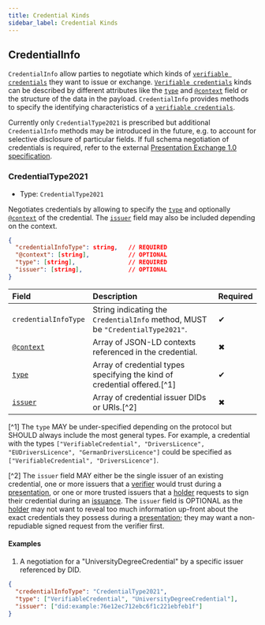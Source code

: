 ```yaml
---
title: Credential Kinds
sidebar_label: Credential Kinds
---
```


## CredentialInfo

`CredentialInfo` allow parties to negotiate which kinds of [`verifiable credentials`](https://www.w3.org/TR/vc-data-model) they want to issue or exchange. [`Verifiable credentials`](https://www.w3.org/TR/vc-data-model) kinds can be described by different attributes like the [`type`](https://www.w3.org/TR/vc-data-model/#types) and [`@context`](https://www.w3.org/TR/vc-data-model/#contexts) field or the structure of the data in the payload. `CredentialInfo` provides methods to specify the identifying characteristics of a [`verifiable credentials`](https://www.w3.org/TR/vc-data-model).

Currently only `CredentialType2021` is prescribed but additional `CredentialInfo` methods may be introduced in the future, e.g. to account for selective disclosure of particular fields. If full schema negotiation of credentials is required, refer to the external [Presentation Exchange 1.0 specification](https://identity.foundation/presentation-exchange/spec/v1.0.0/).

### CredentialType2021

- Type: `CredentialType2021`

Negotiates credentials by allowing to specify the [`type`](https://www.w3.org/TR/vc-data-model/#types) and optionally [`@context`](https://www.w3.org/TR/vc-data-model/#contexts) of the credential. The [`issuer`](https://www.w3.org/TR/vc-data-model/#issuer) field may also be included depending on the context.

```json
{
  "credentialInfoType": string,   // REQUIRED
  "@context": [string],           // OPTIONAL
  "type": [string],               // REQUIRED
  "issuer": [string],             // OPTIONAL
}
```

| Field | Description | Required |
| :--- | :--- | :--- |
| `credentialInfoType` | String indicating the `CredentialInfo` method, MUST be `"CredentialType2021"`. | ✔ | 
| [`@context`](https://www.w3.org/TR/vc-data-model/#contexts) | Array of JSON-LD contexts referenced in the credential. | ✖ |
| [`type`](https://www.w3.org/TR/vc-data-model/#types) | Array of credential types specifying the kind of credential offered.[^1] | ✔ | 
| [`issuer`](https://www.w3.org/TR/vc-data-model/#issuer) | Array of credential issuer DIDs or URIs.[^2] | ✖ |

[^1] The `type` MAY be under-specified depending on the protocol but SHOULD always include the most general types. For example, a credential with the types `["VerifiableCredential", "DriversLicence", "EUDriversLicence", "GermanDriversLicence"]` could be specified as `["VerifiableCredential", "DriversLicence"]`. 

[^2] The `issuer` field MAY either be the single issuer of an existing credential, one or more issuers that a [verifier](./presentation#roles) would trust during a [presentation](./presentation), or one or more trusted issuers that a [holder](./issuance#roles) requests to sign their credential during an [issuance](./issuance). The `issuer` field is OPTIONAL as the [holder](./presentation#roles) may not want to reveal too much information up-front about the exact credentials they possess during a [presentation](./presentation); they may want a non-repudiable signed request from the verifier first. 

#### Examples

1. A negotiation for a "UniversityDegreeCredential" by a specific issuer referenced by DID.

```json
{
  "credentialInfoType": "CredentialType2021", 
  "type": ["VerifiableCredential", "UniversityDegreeCredential"],
  "issuer": ["did:example:76e12ec712ebc6f1c221ebfeb1f"]
}
```
